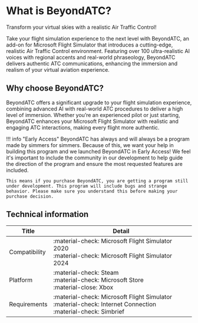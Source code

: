 # What is BeyondATC?

Transform your virtual skies with a realistic Air Traffic Control!

Take your flight simulation experience to the next level with BeyondATC, an add-on for Microsoft Flight Simulator that introduces a cutting-edge, realistic Air Traffic Control environment. Featuring over 100 ultra-realistic AI voices with regional accents and real-world phraseology, BeyondATC delivers authentic ATC communications, enhancing the immersion and realism of your virtual aviation experience.

## Why choose BeyondATC?

BeyondATC offers a significant upgrade to your flight simulation experience, combining advanced AI with real-world ATC procedures to deliver a high level of immersion. Whether you’re an experienced pilot or just starting, BeyondATC enhances your Microsoft Flight Simulator with realistic and engaging ATC interactions, making every flight more authentic.

!!! info "Early Access"
    BeyondATC has always and will always be a program made by simmers for simmers. Because of this, we want your help in building this program and we launched BeyondATC in Early Access! We feel it's important to include the community in our development to help guide the direction of the program and ensure the most requested features are included.
    
    This means if you purchase BeyondATC, you are getting a program still under development. This program will include bugs and strange behavior. Please make sure you understand this before making your purchase decision.

## Technical information

| Title                     | Detail                                                                                                           |
| ------------------------- | ---------------------------------------------------------------------------------------------------------------- |
| Compatibility             | :material-check: Microsoft Flight Simulator 2020 <br> :material-check: Microsoft Flight Simulator 2024           |
| Platform                  | :material-check: Steam <br> :material-check: Microsoft Store <br> :material-close: Xbox |
| Requirements              | :material-check: Microsoft Flight Simulator<br>:material-check: Internet Connection<br>:material-check: Simbrief |
